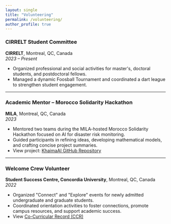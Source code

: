 ```yaml
---
layout: single
title: "Volunteering"
permalink: /volunteering/
author_profile: true
---
```


### CIRRELT Student Committee  
**CIRRELT**, Montreal, QC, Canada  
*2023 – Present*  
- Organized professional and social activities for master's, doctoral students, and postdoctoral fellows.  
- Managed a dynamic Foosball Tournament and coordinated a dart league to strengthen student engagement.

---

### Academic Mentor – Morocco Solidarity Hackathon  
**MILA**, Montreal, QC, Canada  
*2023*  
- Mentored two teams during the MILA-hosted Morocco Solidarity Hackathon focused on AI for disaster risk monitoring.  
- Guided participants in refining ideas, developing mathematical models, and crafting concise project summaries.
- View project: [KhaimaAI GitHub Repository](https://github.com/Hamagistral/KhaimaAI)

---

### Welcome Crew Volunteer  
**Student Success Centre, Concordia University**, Montreal, QC, Canada  
*2022*  
- Organized "Connect" and "Explore" events for newly admitted undergraduate and graduate students.  
- Coordinated orientation activities to foster connections, promote campus resources, and support academic success.
- View [Co-Curricular Record (CCR)](https://pedram-fdi.github.io/files/CCR%20Record.pdf)
